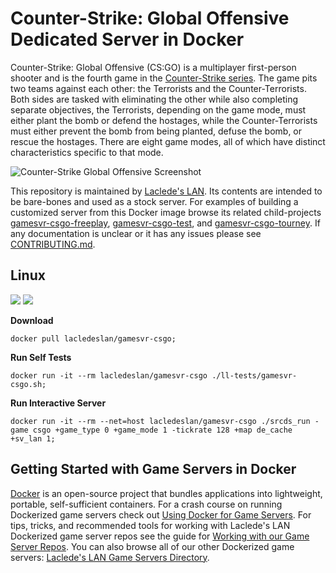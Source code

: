 # Counter-Strike: Global Offensive Dedicated Server in Docker

Counter-Strike: Global Offensive (CS:GO) is a multiplayer first-person shooter and is the fourth game in the [Counter-Strike series](https://en.wikipedia.org/wiki/Counter-Strike). The game pits two teams against each other: the Terrorists and the Counter-Terrorists. Both sides are tasked with eliminating the other while also completing separate objectives, the Terrorists, depending on the game mode, must either plant the bomb or defend the hostages, while the Counter-Terrorists must either prevent the bomb from being planted, defuse the bomb, or rescue the hostages. There are eight game modes, all of which have distinct characteristics specific to that mode.

![Counter-Strike Global Offensive Screenshot](https://raw.githubusercontent.com/LacledesLAN/gamesvr-csgo/master/.misc/screenshot.jpg "Counter-Strike Global Offensive Screenshot")

This repository is maintained by [Laclede's LAN](https://lacledeslan.com). Its contents are intended to be bare-bones and used as a stock server. For examples of building a customized server from this Docker image browse its related child-projects [gamesvr-csgo-freeplay](https://github.com/LacledesLAN/gamesvr-csgo-freeplay), [gamesvr-csgo-test](https://github.com/LacledesLAN/gamesvr-csgo-test), and [gamesvr-csgo-tourney](https://github.com/LacledesLAN/gamesvr-csgo-tourney). If any documentation is unclear or it has any issues please see [CONTRIBUTING.md](./CONTRIBUTING.md).

## Linux

[![](https://images.microbadger.com/badges/version/lacledeslan/gamesvr-csgo.svg)](https://microbadger.com/images/lacledeslan/gamesvr-csgo "Get your own version badge on microbadger.com")
[![](https://images.microbadger.com/badges/image/lacledeslan/gamesvr-csgo.svg)](https://microbadger.com/images/lacledeslan/gamesvr-csgo "Get your own image badge on microbadger.com")

**Download**
```
docker pull lacledeslan/gamesvr-csgo;
```

**Run Self Tests**
```
docker run -it --rm lacledeslan/gamesvr-csgo ./ll-tests/gamesvr-csgo.sh;
```

**Run Interactive Server**
```
docker run -it --rm --net=host lacledeslan/gamesvr-csgo ./srcds_run -game csgo +game_type 0 +game_mode 1 -tickrate 128 +map de_cache +sv_lan 1;
```

## Getting Started with Game Servers in Docker

[Docker](https://docs.docker.com/) is an open-source project that bundles applications into lightweight, portable, self-sufficient containers. For a crash course on running Dockerized game servers check out [Using Docker for Game Servers](https://github.com/LacledesLAN/README.1ST/blob/master/GameServers/DockerAndGameServers.md). For tips, tricks, and recommended tools for working with Laclede's LAN Dockerized game server repos see the guide for [Working with our Game Server Repos](https://github.com/LacledesLAN/README.1ST/blob/master/GameServers/WorkingWithOurRepos.md). You can also browse all of our other Dockerized game servers: [Laclede's LAN Game Servers Directory](https://github.com/LacledesLAN/README.1ST/tree/master/GameServers).
